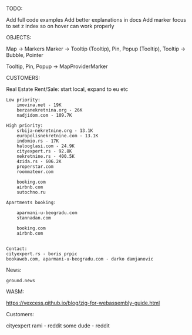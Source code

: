 TODO:

Add full code examples
Add better explanations in docs
Add marker focus to set z index so on hover can work properly

OBJECTS:

Map -> Markers
Marker -> Tooltip (Tooltip), Pin, Popup (Tooltip),
Tooltip -> Bubble, Pointer

Tooltip, Pin, Popup -> MapProviderMarker

CUSTOMERS:

Real Estate Rent/Sale:
start local, expand to eu etc

    Low priority:
        imovina.net	- 19K
        berzanekretnina.org	- 26K
        nadjidom.com - 109.7K

    High priority:
        srbija-nekretnine.org - 13.1K
        europolisnekretnine.com - 13.1K
        indomio.rs - 17K
        halooglasi.com - 24.9K
        cityexpert.rs - 92.8K
        nekretnine.rs - 400.5K
        4zida.rs - 606.2K
        properstar.com
        roommateor.com

        booking.com
        airbnb.com
        sutochno.ru

    Apartments booking:

        aparmani-u-beogradu.com
        stannadan.com

        booking.com
        airbnb.com


    Contact:
    cityexpert.rs - boris prpic
    bookaweb.com, aparmani-u-beogradu.com - darko damjanovic


News:

    ground.news

WASM:

https://vexcess.github.io/blog/zig-for-webassembly-guide.html


Customers:

cityexpert
rami - reddit
some dude - reddit